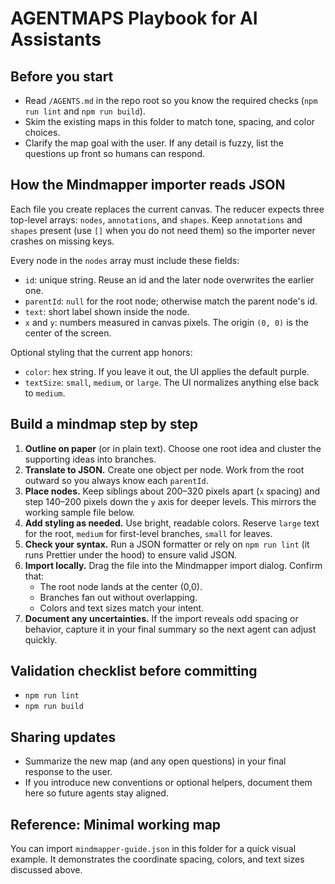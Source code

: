 # AGENTMAPS Playbook for AI Assistants

## Before you start
- Read `/AGENTS.md` in the repo root so you know the required checks (`npm run lint` and `npm run build`).
- Skim the existing maps in this folder to match tone, spacing, and color choices.
- Clarify the map goal with the user. If any detail is fuzzy, list the questions up front so humans can respond.

## How the Mindmapper importer reads JSON
Each file you create replaces the current canvas. The reducer expects three top-level arrays: `nodes`, `annotations`, and `shapes`. Keep `annotations` and `shapes` present (use `[]` when you do not need them) so the importer never crashes on missing keys.

Every node in the `nodes` array must include these fields:
- `id`: unique string. Reuse an id and the later node overwrites the earlier one.
- `parentId`: `null` for the root node; otherwise match the parent node's id.
- `text`: short label shown inside the node.
- `x` and `y`: numbers measured in canvas pixels. The origin `(0, 0)` is the center of the screen.

Optional styling that the current app honors:
- `color`: hex string. If you leave it out, the UI applies the default purple.
- `textSize`: `small`, `medium`, or `large`. The UI normalizes anything else back to `medium`.

## Build a mindmap step by step
1. **Outline on paper** (or in plain text). Choose one root idea and cluster the supporting ideas into branches.
2. **Translate to JSON.** Create one object per node. Work from the root outward so you always know each `parentId`.
3. **Place nodes.** Keep siblings about 200–320 pixels apart (`x` spacing) and step 140–200 pixels down the `y` axis for deeper levels. This mirrors the working sample file below.
4. **Add styling as needed.** Use bright, readable colors. Reserve `large` text for the root, `medium` for first-level branches, `small` for leaves.
5. **Check your syntax.** Run a JSON formatter or rely on `npm run lint` (it runs Prettier under the hood) to ensure valid JSON.
6. **Import locally.** Drag the file into the Mindmapper import dialog. Confirm that:
   - The root node lands at the center (0,0).
   - Branches fan out without overlapping.
   - Colors and text sizes match your intent.
7. **Document any uncertainties.** If the import reveals odd spacing or behavior, capture it in your final summary so the next agent can adjust quickly.

## Validation checklist before committing
- `npm run lint`
- `npm run build`

## Sharing updates
- Summarize the new map (and any open questions) in your final response to the user.
- If you introduce new conventions or optional helpers, document them here so future agents stay aligned.

## Reference: Minimal working map
You can import `mindmapper-guide.json` in this folder for a quick visual example. It demonstrates the coordinate spacing, colors, and text sizes discussed above.
